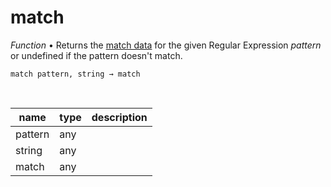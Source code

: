 # match

_Function_ &bull; Returns the [match data][match data] for the given Regular Expression _pattern_ or undefined if the pattern doesn't match.

<pre><code>match pattern, string &rarr; match</code></pre>
<br>

| name | type | description |
|------|------|-------------|
|pattern|any||
|string|any||
|match|any||



[match data]: #